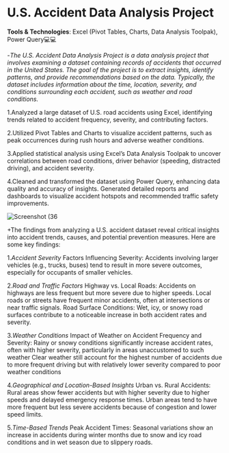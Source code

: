 # U.S. Accident Data Analysis Project

**Tools & Technologies**: Excel (Pivot Tables, Charts, Data Analysis Toolpak), Power Query💻💻

-_The U.S. Accident Data Analysis Project is a data analysis project that involves examining a dataset containing records of accidents that occurred in the United States. The goal of the project is to extract insights, identify patterns, and provide recommendations based on the data. Typically, the dataset includes information about the time, location, severity, and conditions surrounding each accident, such as weather and road conditions._

1.Analyzed a large dataset of U.S. road accidents using Excel, identifying trends related to accident frequency, severity, and contributing factors.

2.Utilized Pivot Tables and Charts to visualize accident patterns, such as peak occurrences during rush hours and adverse weather conditions.

3.Applied statistical analysis using Excel’s Data Analysis Toolpak to uncover correlations between road conditions, driver behavior (speeding, distracted driving), and accident severity.

4.Cleaned and transformed the dataset using Power Query, enhancing data quality and accuracy of insights.
Generated detailed reports and dashboards to visualize accident hotspots and recommended traffic safety improvements.

![Screenshot (36](https://github.com/user-attachments/assets/1fd3c5b4-a3df-4c65-b760-de0dba651270)

+The findings from analyzing a U.S. accident dataset reveal critical insights into accident trends, causes, and potential prevention measures. Here are some key findings:

1._Accident Severity_
Factors Influencing Severity:
Accidents involving larger vehicles (e.g., trucks, buses) tend to result in more severe outcomes, especially for occupants of smaller vehicles.

2._Road and Traffic Factors_
Highway vs. Local Roads:
Accidents on highways are less frequent but more severe due to higher speeds.
Local roads or streets have frequent minor accidents, often at intersections or near traffic signals.
Road Surface Conditions:
Wet, icy, or snowy road surfaces contribute to a noticeable increase in both accident rates and severity.

3._Weather Conditions_
Impact of Weather on Accident Frequency and Severity:
Rainy or snowy conditions significantly increase accident rates, often with higher severity, particularly in areas unaccustomed to such weather 
Clear weather still account for the highest number of accidents due to more frequent driving but with relatively lower severity compared to poor weather conditions

4._Geographical and Location-Based Insights_
Urban vs. Rural Accidents:
Rural areas show fewer accidents but with higher severity due to higher speeds and delayed emergency response times.
Urban areas tend to have more frequent but less severe accidents because of congestion and lower speed limits.

5._Time-Based Trends_
Peak Accident Times:
Seasonal variations show an increase in accidents during winter months due to snow and icy road conditions and in wet season due to slippery roads.


